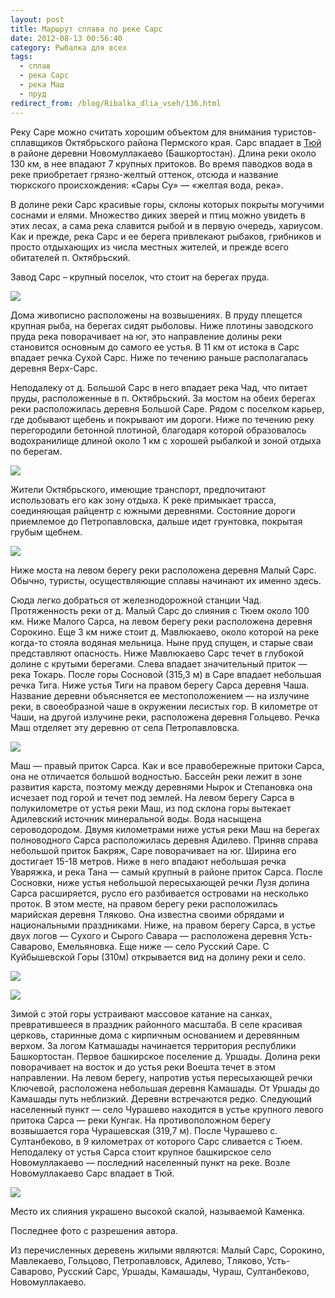 ```yaml
---
layout: post
title: Маршрут сплава по реке Сарс
date: 2012-08-13 00:56:40
category: Рыбалка для всех
tags:
  - сплав
  - река Сарс
  - река Маш
  - пруд
redirect_from: /blog/Ribalka_dlia_vseh/136.html
---
```

Реку Саре можно считать хорошим объектом для внимания
туристов-сплавщиков Октябрьского района Пермского края. Сарс впадает в
[Тюй][1] в районе деревни Новомуллакаево (Башкортостан). Длина реки
около 130 км, в нее впадают 7 крупных притоков. Во время паводков вода
в реке приобретает грязно-желтый оттенок, отсюда и название тюркского
происхождения: «Сары Су» — «желтая вода, река».

В долине реки Сарс красивые горы, склоны которых покрыты могучими
соснами и елями. Множество диких зверей и птиц можно увидеть в этих
лесах, а сама река славится рыбой и в первую очередь, хариусом. Как и
прежде, река Сарс и ее берега привлекают рыбаков, грибников и просто
отдыхающих из числа местных жителей, и прежде всего обитателей п.
Октябрьский.

Завод Сарс – крупный поселок, что стоит на берегах пруда.

![](/uploads/images/00/00/01/2012/08/12/2c29d9.jpg)

Дома живописно расположены на возвышениях. В пруду плещется крупная
рыба, на берегах сидят рыболовы. Ниже плотины заводского пруда река
поворачивает на юг, это направление долины реки становится основным до
самого ее устья. В 11 км от истока в Сарс впадает речка Сухой Сарс. Ниже
по течению раньше располагалась деревня Верх-Сарс.

Неподалеку от д. Большой Сарс в него впадает река Чад, что питает пруды,
расположенные в п. Октябрьский. За мостом на обеих берегах реки
расположилась деревня Большой Саре. Рядом с поселком карьер, где
добывают щебень и покрывают им дороги. Ниже по течению реку перегородили
бетонной плотиной, благодаря которой образовалось водохранилище длиной
около 1 км с хорошей рыбалкой и зоной отдыха по берегам.

![](/uploads/images/00/00/01/2012/08/12/10f9d6.jpg)

Жители Октябрьского, имеющие транспорт, предпочитают использовать его
как зону отдыха. К реке примыкает трасса, соединяющая райцентр с южными
деревнями. Состояние дороги приемлемое до Петропавловска, дальше идет
грунтовка, покрытая грубым щебнем.

![](/uploads/images/00/00/01/2012/08/12/237383.jpg)

Ниже моста на левом берегу реки расположена деревня Малый Сарс. Обычно,
туристы, осуществляющие сплавы начинают их именно здесь.

Сюда легко добраться от железнодорожной станции Чад. Протяженность реки
от д. Малый Сарс до слияния с Тюем около 100 км. Ниже Малого Сарса, на
левом берегу реки расположена деревня Сорокино. Еще З км ниже стоит д.
Мавлюкаево, около которой на реке когда-то стояла водяная мельница. Ныне
пруд спущен, и старые сваи представляют опасность. Ниже Мавлюкаево Сарс
течет в глубокой долине с крутыми берегами. Слева впадает значительный
приток — река Токарь. После горы Сосновой (315,3 м) в Саре впадает
небольшая речка Тига. Ниже устья Тиги на правом берегу Сарса деревня
Чаша. Название деревни объясняется ее местоположением — на излучине
реки, в своеобразной чаше в окружении лесистых гор. В километре от Чаши,
на другой излучине реки, расположена деревня Гольцево. Речка Маш
отделяет эту деревню от села Петропавловска.

![](/uploads/images/00/00/01/2012/08/12/0bd3af.jpg)

Маш — правый приток Сарса. Как и все правобережные притоки Сарса, она не
отличается большой водностью. Бассейн реки лежит в зоне развития карста,
поэтому между деревнями Нырок и Степановка она исчезает под горой и
течет под землей. На левом берегу Сарса в полукилометре от устья реки
Маш, из под склона горы вытекает Адилевский источник минеральной воды.
Вода насыщена сероводородом. Двумя километрами ниже устья реки Маш на
берегах полноводного Сарса расположилась деревня Адилево. Приняв справа
небольшой приток Бакряж, Саре поворачивает на юг. Ширина его достигает
15-18 метров. Ниже в него впадают небольшая речка Уваряжка, и река Тана
— самый крупный в районе приток Сарса. После Сосновки, ниже устья
небольшой пересыхающей речки Лузя долина Сарса расширяется, русло его
разбивается островами на несколько проток. В этом месте, на правом
берегу реки расположилась марийская деревня Тляково. Она известна своими
обрядами и национальными праздниками. Ниже, на правом берегу Сарса, в
устье двух логов — Сухого и Сырого Савара — расположена деревня
Усть-Саварово, Емельяновка. Еще ниже — село Русский Саре. С Куйбышевской
Горы (310м) открывается вид на долину реки и село.

![](/uploads/images/00/00/01/2012/08/12/f87c15.jpg)

![](/uploads/images/00/00/01/2012/08/12/85fb44.jpg)

Зимой с этой горы устраивают массовое катание на санках, превратившееся
в праздник районного масштаба. В селе красивая церковь, старинные дома с
кирпичным основанием и деревянным верхом. За логом Катмашады начинается
территория республики Башкортостан. Первое башкирское поселение д.
Уршады. Долина реки поворачивает на восток и до устья реки Воешта течет
в этом направлении. На левом берегу, напротив устья пересыхающей речки
Ключевой, расположена небольшая деревня Камашады. От Уршады до Камашады
путь неблизкий. Деревни встречаются редко. Следующий населенный пункт —
село Чурашево находится в устье крупного левого притока Сарса — реки Кунгак.
На противоположном берегу возвышается гора Чурашевская (319,7 м). После
Чурашево с. Султанбеково, в 9 километрах от которого Сарс сливается с
Тюем. Неподалеку от устья Сарса стоит крупное башкирское село
Новомуллакаево — последний населенный пункт на реке. Возле
Новомуллакаево Сарс впадает в Тюй.

![](/uploads/images/00/00/01/2012/08/12/fb340c298e.jpg)

Место их слияния украшено высокой скалой, называемой Каменка.

Последнее фото с разрешения автора.

Из перечисленных деревень жилыми являются: Малый Сарс, Сорокино,
Мавлекаево, Гольцово, Петропавловск, Адилево, Тляково, Усть-Саварово,
Русский Сарс, Уршады, Камашады, Чураш, Султанбеково, Новомуллакаево.

[1]: /blog/Ribalka_dlia_vseh/103.html
